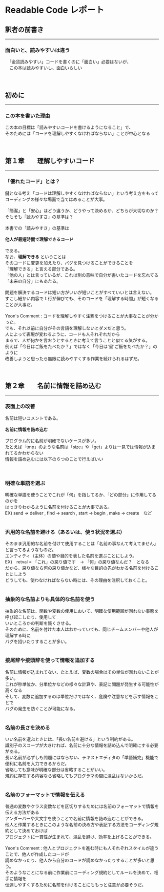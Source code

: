 # Readable Code レポート


## 訳者の前書き
------------
### 面白いと、読みやすいは違う <br>

　「金貨読みやすい」コードを書くのに「面白い」必要はないが、<br>
 　この本は読みやすいし、面白いらしい <br>
  <br>
  <br>
## 初めに
--------
### この本を書いた理由 <br>

   この本の目標は「読みやすいコードを書けるようになること」で、<br>
   そのためには「コードを理解しやすくなければならない」ことが中心となる <br>
   <br>
   <br>  
## 第１章　　理解しやすいコード
-----------------------------
### 「優れたコード」とは？ <br>

   鍵となる考え「コードは理解しやすくなければならない」という考え方をもって <br>
   コーディングの様々な場面で当てはめることが大事。<br>
   <br>
   「簡潔」と「安心」はどう違うか、どうやって決めるか、どちらが大切なのか？<br>
   そもそも「読みやすさ」の基準は？<br>
   <br>
   本書での「読みやすさ」の基準は<br>
   <br>
   **他人が最短時間で理解できるコード**<br>
   <br>
   である。<br>
   なお、**理解できる** ということは<br>
   そのコードに変更を加えたり、バグを見つけることができることを<br>
   「理解できる」と言える部分である。<br>
   「他の人」とは言っているが、これは別の意味で自分が書いたコードを忘れてる<br>
   「未来の自分」にもあたる。<br>
   <br>
   問題を解決するコードは短い方がいいが短いことがすべていいとは言えない。<br>
   すこし細かい内容で１行が伸びても、そのコードを「理解する時間」が短くなることが大事だ。<br>
   <br>
   Yeon's Comment :  コードを理解しやすく注釈をつけることが大事なことが分かった。<br>
                     でも、それ以前に自分がその言語を理解しないとダメだと思う。<br>
                     人によって表現が変わるように、コードも人それぞれだから <br>
                     まるで、人が何かを言おうとするときに考えて言うことと似てる気がする。<br>
                     例えば「今日はご飯をたべたか？」ではなく「今日は'昼'ご飯をたべたか？」のように<br>
                     改善しようと思ったら無限に読みやすくする作業を続けられるはずだ。<br>
   <br>
   <br>
## 第２章　　名前に情報を詰め込む
-------------------------------
### 表面上の改善 <br>
   名前は短いコメントである。<br>
   <br>
   **名前に情報を詰め込む** <br>
   <br>
   プログラム的に名前が明確でないケースが多い。<br>
   たとえば「tmp」のような名前は「size」や「get」よりは一見では情報が込まれてるかわからない<br>
   情報を詰め込むには以下の６つのことで行えばいい<br>
   <br>
   <br>
### 明確な単語を選ぶ <br>
   明確な単語を使うことでこれが「何」を指してるか、「どの部分」に作用してるのかを <br>
   はっきりわかるように名前を付けることが大事である。<br>
   EX) send -> deliver , find -> search , start -> begin , make -> create　など <br>
   <br>
### 汎用的な名前を避ける（あるいは、使う状況を選ぶ）<br>
   そのまま汎用的な名前を付けて使用することは「名前の事なんて考えてません」と言ってるようなものだ。<br>
   エンティティ（主体）の値や目的を表した名前を選ぶことにしよう。<br>
   EX)　retval = 「これ」の戻り値です　-> 「何」の戻り値なんだ？　となる <br>
   だから、戻り値なら何の戻り値かなど、様々な目的の先がわかる名前を付けることにしよう <br>
   どうしても、使わなければならない時には、その理由を注釈しておくこと。<br>
   <br>
### 抽象的な名前よりも具体的な名前を使う <br>
   抽象的な名前は、関数や変数の使用において、明確な使用範囲が測れない事態を呼び起こしたり、使用して<br>
   いいところかの判断を鈍くさせる。<br>
   そのために、名前を付けた本人はわかっていても、同じチームメンバーや他人が理解する時に <br>
   バグを招いたりすることが多い。<br>
   <br>
### 接尾辞や接頭辞を使って情報を追加する <br>
   名前に情報が込まれてない、たとえば、変数の場合はその単位が測れないことが多い。<br>
   これが秒単位か、分単位かなどの様々な計算や、表記に問題が発生する可能性が高くなる <br>
   そして、変数に追加するのは単位だけではなく、危険や注意などを示す情報をことで<br>
   バグの発生を防ぐことが可能になる。<br>
   <br>
### 名前の長さを決める <br>
   いい名前を選ぶときには、「長い名前を避ける」という制約がある。<br>
   識別子のスコープが大きければ、名前に十分な情報を詰め込んで明確にする必要がある。<br>
   長い名前が必ずしも問題にはならない、テキストエディタの「単語補完」機能で便利に名前を入力できるからだ。<br>
   省略しても意味が明確な部分は省略することがいい。<br>
   規約に存在する内容なら省略してもプログラマの間に混乱はないからだ。<br>
   <br>
### 名前のフォーマットで情報を伝える <br>
   普通の変数やクラス変数などを区切りするためには名前のフォーマットで情報を伝える方法がある <br>
   アンダーバーや大文字を使うことで名前に情報を詰め込むことができる。<br>
   他人と作業するときにこのような名前の決め方や表記する方法をコーディング規約として決めておけば<br>
   プロジェクトに一貫性が生まれて、混乱を避け、効率を上げることができる。<br>
   <br>
   Yeon's Comment : 他人とプロジェクトを進む時にも人それぞれスタイルが違うことで、他人が作成したコードが <br>
                    読めなかったり、他人から自分のコードが読めなかったりすることが多いと思う。<br>
                    そのようなことになる前に作業前にコーディング規約としてルールを決めて、相手に情報を <br>
                    伝達しやすくするために名前を付けることにももっと注意が必要そうだ。<br>

